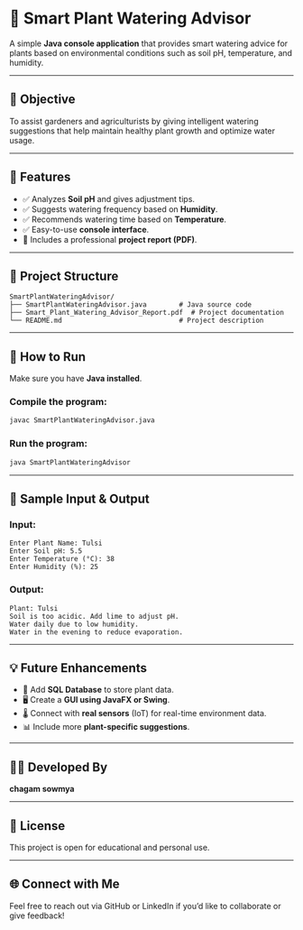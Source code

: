 # 🌿 Smart Plant Watering Advisor

A simple **Java console application** that provides smart watering advice for plants based on environmental conditions such as soil pH, temperature, and humidity.

---

## 📌 Objective
To assist gardeners and agriculturists by giving intelligent watering suggestions that help maintain healthy plant growth and optimize water usage.

---

## 🧠 Features

- ✅ Analyzes **Soil pH** and gives adjustment tips.
- ✅ Suggests watering frequency based on **Humidity**.
- ✅ Recommends watering time based on **Temperature**.
- ✅ Easy-to-use **console interface**.
- 📄 Includes a professional **project report (PDF)**.

---

## 📂 Project Structure

```
SmartPlantWateringAdvisor/
├── SmartPlantWateringAdvisor.java        # Java source code
├── Smart_Plant_Watering_Advisor_Report.pdf  # Project documentation
└── README.md                             # Project description
```

---

## 🔧 How to Run

Make sure you have **Java installed**.

### Compile the program:
```bash
javac SmartPlantWateringAdvisor.java
```

### Run the program:
```bash
java SmartPlantWateringAdvisor
```

---

## 🧪 Sample Input & Output

### Input:
```
Enter Plant Name: Tulsi
Enter Soil pH: 5.5
Enter Temperature (°C): 38
Enter Humidity (%): 25
```

### Output:
```
Plant: Tulsi
Soil is too acidic. Add lime to adjust pH.
Water daily due to low humidity.
Water in the evening to reduce evaporation.
```

---

## 💡 Future Enhancements

- 🔌 Add **SQL Database** to store plant data.
- 🖥 Create a **GUI using JavaFX or Swing**.
- 🌡 Connect with **real sensors** (IoT) for real-time environment data.
- 📊 Include more **plant-specific suggestions**.

---

## 👩‍💻 Developed By
**chagam sowmya**

---

## 📃 License
This project is open for educational and personal use.

---

## 🌐 Connect with Me
Feel free to reach out via GitHub or LinkedIn if you’d like to collaborate or give feedback!
